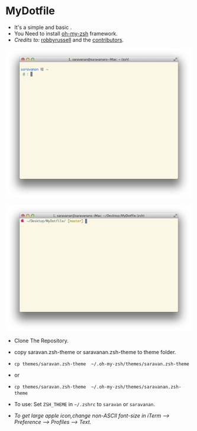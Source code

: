 MyDotfile
=========


* It's a simple and basic .
* You Need to install [oh-my-zsh](https://github.com/robbyrussell/oh-my-zsh "oh-my-zsh") framework.
* _Credits to:_ [robbyrussell](https://github.com/robbyrussell) and the [contributors](https://github.com/robbyrussell/oh-my-zsh/graphs/contributors).


![Sample screenshot](img/saravan_smt.png)

![Sample screenshot](img/apple_mac.png)

* Clone The Repository.
* copy saravan.zsh-theme or saravanan.zsh-theme to theme folder.
* `cp themes/saravan.zsh-theme  ~/.oh-my-zsh/themes/saravan.zsh-theme `
* or
* `cp themes/saravan.zsh-theme  ~/.oh-my-zsh/themes/saravanan.zsh-theme `

* To use: Set `ZSH_THEME` in `~/.zshrc` to `saravan` or `saravanan`.
* _To get large apple icon,change non-ASCII font-size
in iTerm --> Preference --> Profiles --> Text._ 


